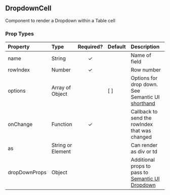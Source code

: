 DropdownCell
------------

Component to render a Dropdown within a Table cell

### Prop Types

| Property | Type | Required? | Default | Description |
|:---|:---|:---:|:---|:---|
| name | String | ✓ |  | Name of field |
| rowIndex | Number | ✓ |  | Row number |
| options | Array of Object |  | [ ] | Options for drop down.  See Semantic UI [shorthand](https://react.semantic-ui.com/modules/dropdown#dropdown-example-search-in-menu) |
| onChange | Function | ✓ |  | Callback to send the rowIndex that was changed |
| as | String or Element |  |  | Can render as div or td |
| dropDownProps | Object | | | Additional props to pass to [Semantic UI Dropdown](https://react.semantic-ui.com/modules/dropdown) |
